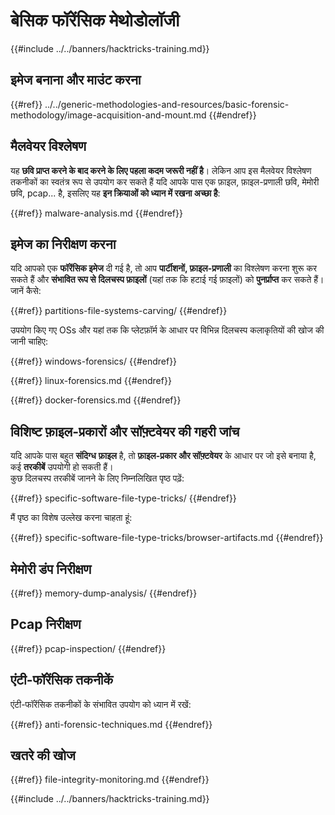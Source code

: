 # बेसिक फॉरेंसिक मेथोडोलॉजी

{{#include ../../banners/hacktricks-training.md}}

## इमेज बनाना और माउंट करना

{{#ref}}
../../generic-methodologies-and-resources/basic-forensic-methodology/image-acquisition-and-mount.md
{{#endref}}

## मैलवेयर विश्लेषण

यह **छवि प्राप्त करने के बाद करने के लिए पहला कदम जरूरी नहीं है**। लेकिन आप इस मैलवेयर विश्लेषण तकनीकों का स्वतंत्र रूप से उपयोग कर सकते हैं यदि आपके पास एक फ़ाइल, फ़ाइल-प्रणाली छवि, मेमोरी छवि, pcap... है, इसलिए यह **इन क्रियाओं को ध्यान में रखना अच्छा है**:

{{#ref}}
malware-analysis.md
{{#endref}}

## इमेज का निरीक्षण करना

यदि आपको एक **फॉरेंसिक इमेज** दी गई है, तो आप **पार्टीशनों, फ़ाइल-प्रणाली** का विश्लेषण करना शुरू कर सकते हैं और **संभावित रूप से** **दिलचस्प फ़ाइलों** (यहां तक कि हटाई गई फ़ाइलों) को **पुनर्प्राप्त** कर सकते हैं। जानें कैसे:

{{#ref}}
partitions-file-systems-carving/
{{#endref}}

उपयोग किए गए OSs और यहां तक कि प्लेटफ़ॉर्म के आधार पर विभिन्न दिलचस्प कलाकृतियों की खोज की जानी चाहिए:

{{#ref}}
windows-forensics/
{{#endref}}

{{#ref}}
linux-forensics.md
{{#endref}}

{{#ref}}
docker-forensics.md
{{#endref}}

## विशिष्ट फ़ाइल-प्रकारों और सॉफ़्टवेयर की गहरी जांच

यदि आपके पास बहुत **संदिग्ध** **फ़ाइल** है, तो **फ़ाइल-प्रकार और सॉफ़्टवेयर** के आधार पर जो इसे बनाया है, कई **तरकीबें** उपयोगी हो सकती हैं।\
कुछ दिलचस्प तरकीबें जानने के लिए निम्नलिखित पृष्ठ पढ़ें:

{{#ref}}
specific-software-file-type-tricks/
{{#endref}}

मैं पृष्ठ का विशेष उल्लेख करना चाहता हूं:

{{#ref}}
specific-software-file-type-tricks/browser-artifacts.md
{{#endref}}

## मेमोरी डंप निरीक्षण

{{#ref}}
memory-dump-analysis/
{{#endref}}

## Pcap निरीक्षण

{{#ref}}
pcap-inspection/
{{#endref}}

## **एंटी-फॉरेंसिक तकनीकें**

एंटी-फॉरेंसिक तकनीकों के संभावित उपयोग को ध्यान में रखें:

{{#ref}}
anti-forensic-techniques.md
{{#endref}}

## खतरे की खोज

{{#ref}}
file-integrity-monitoring.md
{{#endref}}

{{#include ../../banners/hacktricks-training.md}}
